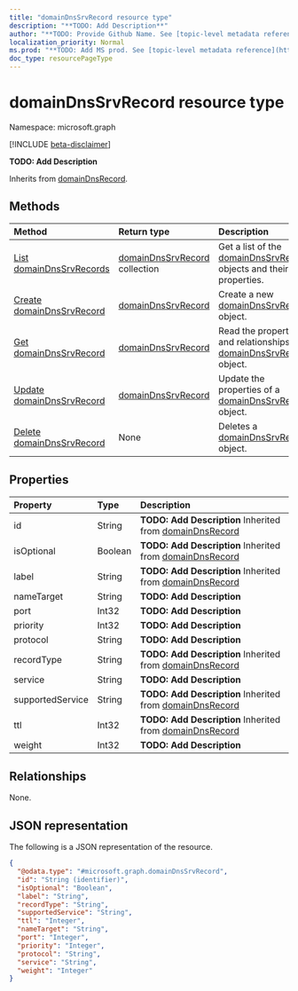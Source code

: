 ```yaml
---
title: "domainDnsSrvRecord resource type"
description: "**TODO: Add Description**"
author: "**TODO: Provide Github Name. See [topic-level metadata reference](https://msgo.azurewebsites.net/add/document/guidelines/metadata.html#topic-level-metadata)**"
localization_priority: Normal
ms.prod: "**TODO: Add MS prod. See [topic-level metadata reference](https://msgo.azurewebsites.net/add/document/guidelines/metadata.html#topic-level-metadata)**"
doc_type: resourcePageType
---
```


# domainDnsSrvRecord resource type

Namespace: microsoft.graph

[!INCLUDE [beta-disclaimer](../../includes/beta-disclaimer.md)]

**TODO: Add Description**


Inherits from [domainDnsRecord](../resources/domaindnsrecord.md).

## Methods
|Method|Return type|Description|
|:---|:---|:---|
|[List domainDnsSrvRecords](../api/domaindnssrvrecord-list.md)|[domainDnsSrvRecord](../resources/domaindnssrvrecord.md) collection|Get a list of the [domainDnsSrvRecord](../resources/domaindnssrvrecord.md) objects and their properties.|
|[Create domainDnsSrvRecord](../api/domaindnssrvrecord-create.md)|[domainDnsSrvRecord](../resources/domaindnssrvrecord.md)|Create a new [domainDnsSrvRecord](../resources/domaindnssrvrecord.md) object.|
|[Get domainDnsSrvRecord](../api/domaindnssrvrecord-get.md)|[domainDnsSrvRecord](../resources/domaindnssrvrecord.md)|Read the properties and relationships of a [domainDnsSrvRecord](../resources/domaindnssrvrecord.md) object.|
|[Update domainDnsSrvRecord](../api/domaindnssrvrecord-update.md)|[domainDnsSrvRecord](../resources/domaindnssrvrecord.md)|Update the properties of a [domainDnsSrvRecord](../resources/domaindnssrvrecord.md) object.|
|[Delete domainDnsSrvRecord](../api/domaindnssrvrecord-delete.md)|None|Deletes a [domainDnsSrvRecord](../resources/domaindnssrvrecord.md) object.|

## Properties
|Property|Type|Description|
|:---|:---|:---|
|id|String|**TODO: Add Description** Inherited from [domainDnsRecord](../resources/domaindnsrecord.md)|
|isOptional|Boolean|**TODO: Add Description** Inherited from [domainDnsRecord](../resources/domaindnsrecord.md)|
|label|String|**TODO: Add Description** Inherited from [domainDnsRecord](../resources/domaindnsrecord.md)|
|nameTarget|String|**TODO: Add Description**|
|port|Int32|**TODO: Add Description**|
|priority|Int32|**TODO: Add Description**|
|protocol|String|**TODO: Add Description**|
|recordType|String|**TODO: Add Description** Inherited from [domainDnsRecord](../resources/domaindnsrecord.md)|
|service|String|**TODO: Add Description**|
|supportedService|String|**TODO: Add Description** Inherited from [domainDnsRecord](../resources/domaindnsrecord.md)|
|ttl|Int32|**TODO: Add Description** Inherited from [domainDnsRecord](../resources/domaindnsrecord.md)|
|weight|Int32|**TODO: Add Description**|

## Relationships
None.

## JSON representation
The following is a JSON representation of the resource.
<!-- {
  "blockType": "resource",
  "keyProperty": "id",
  "@odata.type": "microsoft.graph.domainDnsSrvRecord",
  "baseType": "Microsoft.DirectoryServices.domainDnsRecord",
  "openType": false
}
-->
``` json
{
  "@odata.type": "#microsoft.graph.domainDnsSrvRecord",
  "id": "String (identifier)",
  "isOptional": "Boolean",
  "label": "String",
  "recordType": "String",
  "supportedService": "String",
  "ttl": "Integer",
  "nameTarget": "String",
  "port": "Integer",
  "priority": "Integer",
  "protocol": "String",
  "service": "String",
  "weight": "Integer"
}
```

